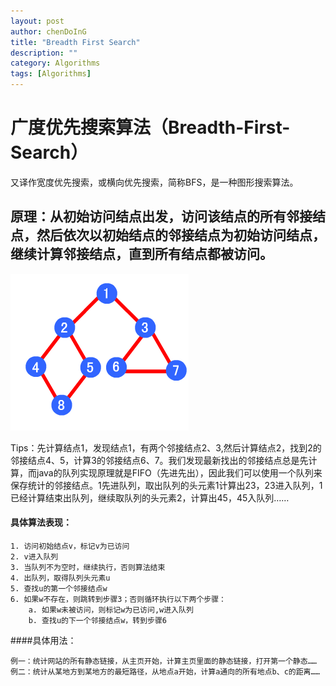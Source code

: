 ```yaml
---
layout: post
author: chenDoInG
title: "Breadth First Search"
description: ""
category: Algorithms
tags: [Algorithms]
---
```

# 广度优先搜索算法（Breadth-First-Search）

 又译作宽度优先搜索，或横向优先搜索，简称BFS，是一种图形搜索算法。

## 原理：从初始访问结点出发，访问该结点的所有邻接结点，然后依次以初始结点的邻接结点为初始访问结点，继续计算邻接结点，直到所有结点都被访问。

![alt='bfs'](/public/img/bfs.png)

Tips：先计算结点1，发现结点1，有两个邻接结点2、3,然后计算结点2，找到2的邻接结点4、5，计算3的邻接结点6、7。我们发现最新找出的邻接结点总是先计算，而java的队列实现原理就是FIFO（先进先出），因此我们可以使用一个队列来保存统计的邻接结点。1先进队列，取出队列的头元素1计算出23，23进入队列，1已经计算结束出队列，继续取队列的头元素2，计算出45，45入队列……

#### 具体算法表现：

	1. 访问初始结点v，标记v为已访问
	2. v进入队列
	3. 当队列不为空时，继续执行，否则算法结束
	4. 出队列，取得队列头元素u
	5. 查找u的第一个邻接结点w
	6. 如果w不存在，则跳转到步骤3；否则循环执行以下两个步骤：
		a. 如果w未被访问，则标记w为已访问,w进入队列
		b. 查找u的下一个邻接结点w，转到步骤6
		
####具体用法：

	例一：统计网站的所有静态链接，从主页开始，计算主页里面的静态链接，打开第一个静态……
	例二：统计从某地方到某地方的最短路径，从地点a开始，计算a通向的所有地点b、c的距离……